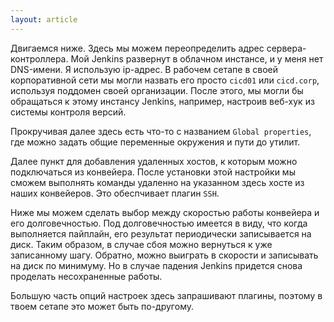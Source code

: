 ```yaml
---
layout: article
---
```

Двигаемся ниже. Здесь мы можем переопределить адрес сервера-контроллера. Мой Jenkins развернут в облачном инстансе, и у меня нет DNS-имени. Я использую ip-адрес. В рабочем сетапе в своей корпоративной сети мы могли назвать его просто `cicd01` или `ciсd.corp`, используя поддомен своей организации. После этого, мы могли бы обращаться к этому инстансу Jenkins, например, настроив веб-хук из системы контроля версий.

Прокручивая далее здесь есть что-то с названием `Global properties`, где можно задать общие переменные окружения и пути до утилит.

Далее пункт для добавления удаленных хостов, к которым можно подключаться из конвейера. После установки этой настройки мы сможем выполнять команды удаленно на указанном здесь хосте из наших конвейеров. Это обеспчивает плагин `SSH`.

Ниже мы можем сделать выбор между скоростью работы конвейера и его долговечностью. Под долговечностью имеется в виду, что когда выполняется пайплайн, его результат периодически записывается на диск. Таким образом, в случае сбоя можно вернуться к уже записанному шагу. Обратно, можно выиграть в скорости и записывать на диск по минимуму. Но в случае падения Jenkins придется снова проделать несохраненные работы.

Большую часть опций настроек здесь запрашивают плагины, поэтому в твоем сетапе это может быть по-другому.

